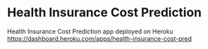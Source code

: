 # Health Insurance Cost Prediction
Health Insurance Cost Prediction app deployed on Heroku
https://dashboard.heroku.com/apps/health-insurance-cost-pred

